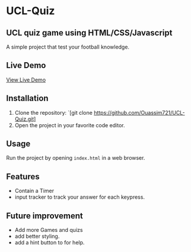 # UCL-Quiz
## UCL quiz game using HTML/CSS/Javascript 
A simple project that test your football knowledge.

## Live Demo

[View Live Demo](https://ouassim721.github.io/UCL-Quiz/
)

## Installation
1. Clone the repository: `[git clone https://github.com/Ouassim721/UCL-Quiz.git]
2. Open the project in your favorite code editor.

## Usage
Run the project by opening `index.html` in a web browser.

## Features
- Contain a Timer
- input tracker to track your answer for each keypress.

## Future improvement
- Add more Games and quizs
- add better styling.
- add a hint button to for help.

